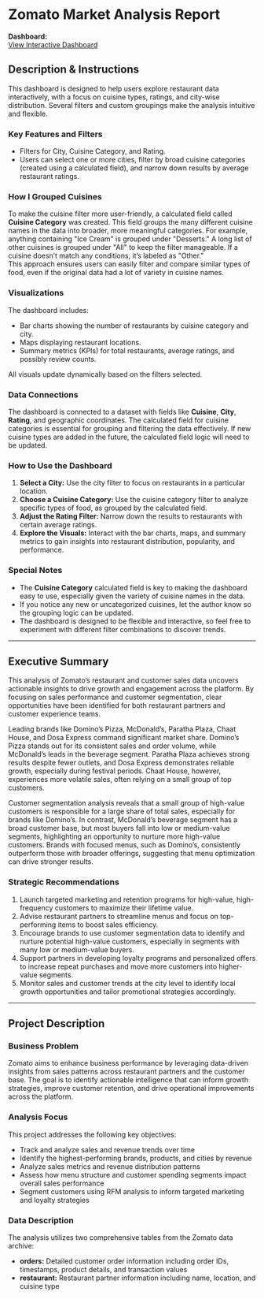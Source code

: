 # Zomato Market Analysis Report

**Dashboard:**  
[View Interactive Dashboard](https://public.tableau.com/views/FinalTTFinal/Story10?:language=en-US&publish=yes&:sid=&:redirect=auth&:display_count=n&:origin=viz_share_link)

## Description & Instructions

This dashboard is designed to help users explore restaurant data interactively, with a focus on cuisine types, ratings, and city-wise distribution. Several filters and custom groupings make the analysis intuitive and flexible.

### Key Features and Filters

- Filters for City, Cuisine Category, and Rating.
- Users can select one or more cities, filter by broad cuisine categories (created using a calculated field), and narrow down results by average restaurant ratings.

### How I Grouped Cuisines

To make the cuisine filter more user-friendly, a calculated field called **Cuisine Category** was created. This field groups the many different cuisine names in the data into broader, more meaningful categories. For example, anything containing "Ice Cream" is grouped under "Desserts." A long list of other cuisines is grouped under "All" to keep the filter manageable. If a cuisine doesn’t match any conditions, it’s labeled as "Other."  
This approach ensures users can easily filter and compare similar types of food, even if the original data had a lot of variety in cuisine names.

### Visualizations

The dashboard includes:
- Bar charts showing the number of restaurants by cuisine category and city.
- Maps displaying restaurant locations.
- Summary metrics (KPIs) for total restaurants, average ratings, and possibly review counts.

All visuals update dynamically based on the filters selected.

### Data Connections

The dashboard is connected to a dataset with fields like **Cuisine**, **City**, **Rating**, and geographic coordinates. The calculated field for cuisine categories is essential for grouping and filtering the data effectively. If new cuisine types are added in the future, the calculated field logic will need to be updated.

### How to Use the Dashboard

1. **Select a City:** Use the city filter to focus on restaurants in a particular location.
2. **Choose a Cuisine Category:** Use the cuisine category filter to analyze specific types of food, as grouped by the calculated field.
3. **Adjust the Rating Filter:** Narrow down the results to restaurants with certain average ratings.
4. **Explore the Visuals:** Interact with the bar charts, maps, and summary metrics to gain insights into restaurant distribution, popularity, and performance.

### Special Notes

- The **Cuisine Category** calculated field is key to making the dashboard easy to use, especially given the variety of cuisine names in the data.
- If you notice any new or uncategorized cuisines, let the author know so the grouping logic can be updated.
- The dashboard is designed to be flexible and interactive, so feel free to experiment with different filter combinations to discover trends.

---

## Executive Summary

This analysis of Zomato’s restaurant and customer sales data uncovers actionable insights to drive growth and engagement across the platform. By focusing on sales performance and customer segmentation, clear opportunities have been identified for both restaurant partners and customer experience teams.

Leading brands like Domino’s Pizza, McDonald’s, Paratha Plaza, Chaat House, and Dosa Express command significant market share. Domino’s Pizza stands out for its consistent sales and order volume, while McDonald’s leads in the beverage segment. Paratha Plaza achieves strong results despite fewer outlets, and Dosa Express demonstrates reliable growth, especially during festival periods. Chaat House, however, experiences more volatile sales, often relying on a small group of top customers.

Customer segmentation analysis reveals that a small group of high-value customers is responsible for a large share of total sales, especially for brands like Domino’s. In contrast, McDonald’s beverage segment has a broad customer base, but most buyers fall into low or medium-value segments, highlighting an opportunity to nurture more high-value customers. Brands with focused menus, such as Domino’s, consistently outperform those with broader offerings, suggesting that menu optimization can drive stronger results.

### Strategic Recommendations

1. Launch targeted marketing and retention programs for high-value, high-frequency customers to maximize their lifetime value.
2. Advise restaurant partners to streamline menus and focus on top-performing items to boost sales efficiency.
3. Encourage brands to use customer segmentation data to identify and nurture potential high-value customers, especially in segments with many low or medium-value buyers.
4. Support partners in developing loyalty programs and personalized offers to increase repeat purchases and move more customers into higher-value segments.
5. Monitor sales and customer trends at the city level to identify local growth opportunities and tailor promotional strategies accordingly.

---

## Project Description

### Business Problem

Zomato aims to enhance business performance by leveraging data-driven insights from sales patterns across restaurant partners and the customer base. The goal is to identify actionable intelligence that can inform growth strategies, improve customer retention, and drive operational improvements across the platform.

### Analysis Focus

This project addresses the following key objectives:
- Track and analyze sales and revenue trends over time
- Identify the highest-performing brands, products, and cities by revenue
- Analyze sales metrics and revenue distribution patterns
- Assess how menu structure and customer spending segments impact overall sales performance
- Segment customers using RFM analysis to inform targeted marketing and loyalty strategies

### Data Description

The analysis utilizes two comprehensive tables from the Zomato data archive:
- **orders:** Detailed customer order information including order IDs, timestamps, product details, and transaction values
- **restaurant:** Restaurant partner information including name, location, and cuisine type
